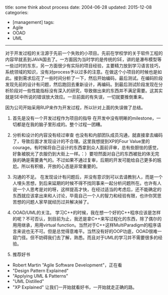title: some think about process
date: 2004-06-28
updated: 2015-12-08
categories: 
- [management]
tags: 
- Agile
- OOAD
- UML
---

对于开发过程的关注源于先前一个失败的小项目。<!--more-->先前在学校学的关于软件工程的内容早就丢到JAVA国去了。一方面因为当时学的是传统的SE，讲的是瀑布模型等一些过时的东东，另一方面很少有实际的项目经验，主要精力放到学习语言技巧，系统领域的知识，没有对process予以过多的注意。在做这个小项目的时候也是如此。接到需求后花了一些时间分析了一下，然后开始编码，最后测试。在编码阶段发现先前的设计有问题，然后跑回去重新设计，再编码。到最后测试阶段发现在分析阶段对一些性能指标没有深入的研究，导致做出来的东西并不满足需要。这其实就是SE中所说的错误放大效应。一旦前面的有失误，一切就要推倒重来。

因为公司开始采用RUP来作为开发过程，所以针对上面的失误做了总结。 
1. 首先是没有一个开发过程作为项目的指导
在开发中没有明晰的milestone，一切都是在我的脑子里形成的。整个过程一团糟。 

2. 分析和设计的内容没有经过审查
也没有和内部团队成员沟通，就直接拿去编码了，导致后面才发现设计的不合理。这里我想提到XP的Four Value里的courage。有时候将自己设计的东西拿到众人面前评审，总有些胆怯的感觉，好象被脱光了衣服仍到大街上一样。：）要坦然面对自己的东西被批的体无完肤的确是需要勇气的。不过如果不通过复审，后期的开发可能给自己更多的尴尬。所以有积极，开放的心态是非常重要的。

3. 沟通的不足。
在发现设计有问题后，并没有意识到可以去请教别人，而是一个人埋头苦想，到后来延期的时候不得不找同事来一起分析问题所在。也许有人说一个人思考是对的呀，这样提高才快，在经过适当的考虑后，还不能确定的东西就应该拿出来和人讨论，毕竟自己一个人的智力和经验有限，也许你冥思苦想的问题人家早就经历过并解决掉了。

4. OOAD/UML的关注。
学习C++的时候，我在想一个好的C++程序应该是怎样的呢？不可否认，到目前为止，我还是拿C++来写过程化的东西，除了偶尔的用用继承，用用virtual function。当然对于C++这样MultiParadigm的程序语言来说也无不可。但是总觉得意难平。当然没有好的OOP功底，OOAD很难一窥门径。但不妨碍我们去了解，熟悉。而且对于UML的学习并不需要很多的经验。

5. 推荐好书 
- Robert Martin "Agile Software Development"，正在看 
- "Design Pattern Explained" 
- "Applying UML & Patterns"
- "UML Distilled" 
- "XP Explained"
让我们一开始就看好书，一开始就走正确的路。
